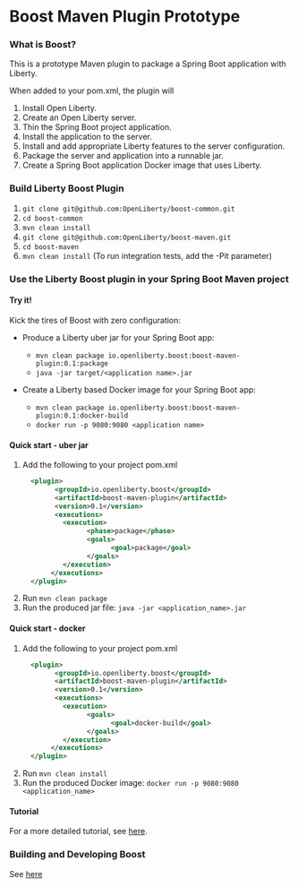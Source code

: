 # Boost Maven Plugin Prototype

### What is Boost?

This is a prototype Maven plugin to package a Spring Boot application with Liberty.

When added to your pom.xml, the plugin will

1. Install Open Liberty.
2. Create an Open Liberty server.
3. Thin the Spring Boot project application.
4. Install the application to the server.
5. Install and add appropriate Liberty features to the server configuration.
6. Package the server and application into a runnable jar.
7. Create a Spring Boot application Docker image that uses Liberty.


### Build Liberty Boost Plugin

1. `git clone git@github.com:OpenLiberty/boost-common.git`
2. `cd boost-common`
3. `mvn clean install`
4. `git clone git@github.com:OpenLiberty/boost-maven.git`
5. `cd boost-maven`
6. `mvn clean install`  (To run integration tests, add the -Pit parameter)

### Use the Liberty Boost plugin in your Spring Boot Maven project 

#### Try it!

Kick the tires of Boost with zero configuration:

* Produce a Liberty uber jar for your Spring Boot app:
    * `mvn clean package io.openliberty.boost:boost-maven-plugin:0.1:package`
    * `java -jar target/<application name>.jar`

* Create a Liberty based Docker image for your Spring Boot app:
    * `mvn clean package io.openliberty.boost:boost-maven-plugin:0.1:docker-build`
    * `docker run -p 9080:9080 <application name>`


#### Quick start - uber jar

1. Add the following to your project pom.xml
    ```xml
      <plugin>
            <groupId>io.openliberty.boost</groupId>
            <artifactId>boost-maven-plugin</artifactId>
            <version>0.1</version>
            <executions>
              <execution>
                    <phase>package</phase>
                    <goals>
                          <goal>package</goal>
                    </goals>
              </execution>
           </executions>
      </plugin>
    ```
1. Run `mvn clean package`
1. Run the produced jar file: `java -jar <application_name>.jar`

#### Quick start - docker

1. Add the following to your project pom.xml
    ```xml
      <plugin>
            <groupId>io.openliberty.boost</groupId>
            <artifactId>boost-maven-plugin</artifactId>
            <version>0.1</version>
            <executions>
              <execution>
                    <goals>
                          <goal>docker-build</goal>
                    </goals>
              </execution>
           </executions>
      </plugin>
    ```
1. Run `mvn clean install`
1. Run the produced Docker image: `docker run -p 9080:9080 <application_name>`

#### Tutorial

For a more detailed tutorial, see [here](Tutorial.md).

### Building and Developing Boost

See [here](https://github.com/OpenLiberty/boost/wiki/Home) 
